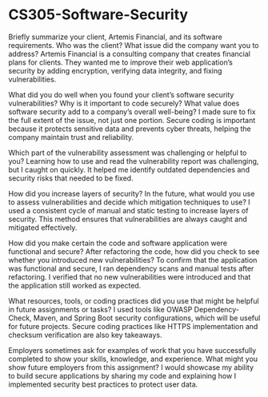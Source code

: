 # CS305-Software-Security

Briefly summarize your client, Artemis Financial, and its software requirements. Who was the client? What issue did the company want you to address?
Artemis Financial is a consulting company that creates financial plans for clients. They wanted me to improve their web application’s security by adding encryption, verifying data integrity, and fixing vulnerabilities.

What did you do well when you found your client’s software security vulnerabilities? Why is it important to code securely? What value does software security add to a company’s overall well-being?
I made sure to fix the full extent of the issue, not just one portion. Secure coding is important because it protects sensitive data and prevents cyber threats, helping the company maintain trust and reliability.

Which part of the vulnerability assessment was challenging or helpful to you?
Learning how to use and read the vulnerability report was challenging, but I caught on quickly. It helped me identify outdated dependencies and security risks that needed to be fixed.

How did you increase layers of security? In the future, what would you use to assess vulnerabilities and decide which mitigation techniques to use?
I used a consistent cycle of manual and static testing to increase layers of security. This method ensures that vulnerabilities are always caught and mitigated effectively.

How did you make certain the code and software application were functional and secure? After refactoring the code, how did you check to see whether you introduced new vulnerabilities?
To confirm that the application was functional and secure, I ran dependency scans and manual tests after refactoring. I verified that no new vulnerabilities were introduced and that the application still worked as expected.

What resources, tools, or coding practices did you use that might be helpful in future assignments or tasks?
I used tools like OWASP Dependency-Check, Maven, and Spring Boot security configurations, which will be useful for future projects. Secure coding practices like HTTPS implementation and checksum verification are also key takeaways.

Employers sometimes ask for examples of work that you have successfully completed to show your skills, knowledge, and experience. What might you show future employers from this assignment?
I would showcase my ability to build secure applications by sharing my code and explaining how I implemented security best practices to protect user data.